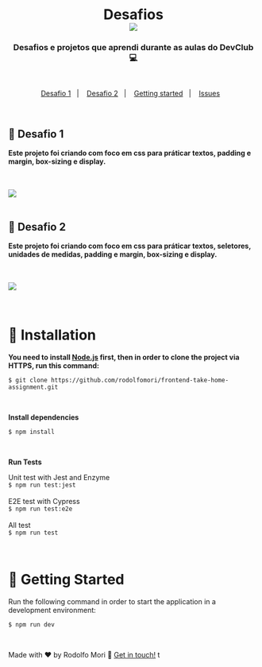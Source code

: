 <h1 align="center">
 Desafios 
  <br>
  <img src="https://img.shields.io/badge/CSS3-1572B6?style=for-the-badge&logo=css3&logoColor=white" >
</h1>



<h3 align="center">
 Desafios e projetos que aprendi durante as aulas do DevClub 💻
</h3>

<br>

<p align="center">
  <a href="#round_pushpin-Desafio-1">Desafio 1</a>&nbsp;&nbsp;&nbsp;|&nbsp;&nbsp;&nbsp;
  <a href="#round_pushpin-Desafio-2">Desafio 2</a>&nbsp;&nbsp;&nbsp;|&nbsp;&nbsp;&nbsp;
  <a href="#construction_worker-installation">Getting started</a>&nbsp;&nbsp;&nbsp;|&nbsp;&nbsp;&nbsp;
  <a href="#bug-issues">Issues</a>&nbsp;&nbsp;&nbsp;
</p>

<br>

## :round_pushpin: Desafio 1

<p><b>Este projeto foi criando com foco em css para práticar textos, padding e margin, box-sizing e display.</b></p>
<br>
<br>
<img src="https://github.com/Davi22D/Css-exercises/blob/main/DESAFIO%20CSS/Desktop-positive.png?raw=true" >
<br>
<br>


## :round_pushpin: Desafio 2

<p><b>Este projeto foi criando com foco em css para práticar textos, seletores, unidades de medidas, padding e margin, box-sizing e display.</b></p>
<br>
<br>
<img src="https://github.com/Davi22D/Css-exercises/blob/main/Projetos%20CSS/Desktop-wecare.png?raw=true" >
<br>
<br>
<br>

# :construction_worker: Installation

**You need to install [Node.js](https://nodejs.org/en/download/) first, then in order to clone the project via HTTPS, run this command:**

```$ git clone https://github.com/rodolfomori/frontend-take-home-assignment.git```

<br>

**Install dependencies**

```$ npm install```

<br>

**Run Tests**

Unit test with Jest and Enzyme
<br>
```$ npm run test:jest```
<br>
<br>
E2E test with Cypress
<br>```$ npm run test:e2e```
<br>
<br>
All test
<br>
```$ npm run test```

<br>

# :runner: Getting Started

Run the following command in order to start the application in a development environment:

```$ npm run dev```

<br>






Made with ♥ by Rodolfo Mori :wave: [Get in touch!](https://www.linkedin.com/in/rodolfomori/)
t

